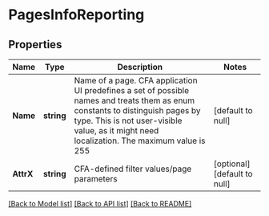 # PagesInfoReporting

## Properties
Name | Type | Description | Notes
------------ | ------------- | ------------- | -------------
**Name** | **string** | Name of a page. CFA application UI predefines a set of possible names and treats them as enum constants to distinguish pages by type. This is not user-visible value, as it might need localization. The maximum value is 255 | [default to null]
**AttrX** | **string** | CFA-defined filter values/page parameters | [optional] [default to null]

[[Back to Model list]](../README.md#documentation-for-models) [[Back to API list]](../README.md#documentation-for-api-endpoints) [[Back to README]](../README.md)


